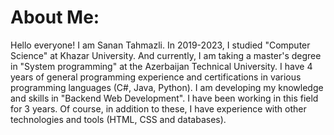 <div class="container">
  <h1>About Me:</h1>
  <p>
    Hello everyone! I am Sanan Tahmazli. In 2019-2023, I studied "Computer Science" at Khazar University. And currently, I am taking a master's degree in "System programming" at the Azerbaijan Technical University. I have 4 years of general programming experience and certifications in various programming languages (C#, Java, Python). I am developing my knowledge and skills in "Backend Web Development". I have been working in this field for 3 years. Of course, in addition to these, I have experience with other technologies and tools (HTML, CSS and databases).
  </p>
</div>
